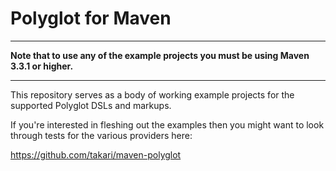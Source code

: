 # Polyglot for Maven 

---

**Note that to use any of the example projects you must be using Maven 3.3.1 or higher.**

---

This repository serves as a body of working example projects for the supported Polyglot DSLs and markups.

If you're interested in fleshing out the examples then you might want to look through tests for the various providers here:

<https://github.com/takari/maven-polyglot>
